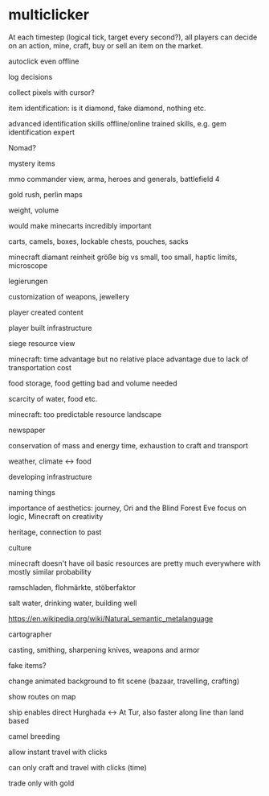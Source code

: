 # multiclicker

At each timestep (logical tick, target every second?), all players can decide on an action, mine, craft, buy or sell an item on the market.

autoclick even offline

log decisions

collect pixels with cursor?

item identification: is it diamond, fake diamond, nothing etc.

advanced identification skills
offline/online trained skills, e.g. gem identification expert

Nomad?

mystery items

mmo commander view, arma, heroes and generals, battlefield 4

gold rush, perlin maps

weight, volume

would make minecarts incredibly important

carts, camels, boxes, lockable chests, pouches, sacks

minecraft diamant reinheit größe
big vs small, too small, haptic limits, microscope

legierungen

customization of weapons, jewellery

player created content

player built infrastructure

siege resource view

minecraft: time advantage but no relative place advantage due to lack of transportation cost

food storage, food getting bad and volume needed

scarcity of water, food etc.

minecraft: too predictable resource landscape

newspaper

conservation of mass and energy
time, exhaustion to craft
and transport

weather, climate <-> food

developing infrastructure

naming things

importance of aesthetics: journey, Ori and the Blind Forest
Eve focus on logic, Minecraft on creativity

heritage, connection to past

culture

minecraft doesn't have oil
basic resources are pretty much everywhere with mostly similar probability

ramschladen, flohmärkte, stöberfaktor

salt water, drinking water, building well

https://en.wikipedia.org/wiki/Natural_semantic_metalanguage

cartographer

casting, smithing, sharpening knives, weapons and armor

fake items?

change animated background to fit scene (bazaar, travelling, crafting)

show routes on map

ship enables direct Hurghada <-> At Tur, also faster along line than land based

camel breeding

allow instant travel with clicks

can only craft and travel with clicks (time)

trade only with gold
